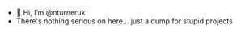- 👋 Hi, I’m @nturneruk
- There's nothing serious on here...  just a dump for stupid projects 

<!---
nturneruk/nturneruk is a ✨ special ✨ repository because its `README.md` (this file) appears on your GitHub profile.
You can click the Preview link to take a look at your changes.
--->
